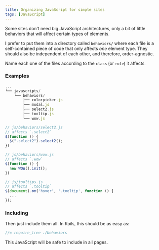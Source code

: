 ```yaml
---
title: Organizing JavaScript for simple sites
tags: [JavaScript]
---
```


Some sites don't need big JavaScript architectures, only a bit of little behaviors that will affect certain types of elements.

I prefer to put them into a directory called `behaviors/` where each file is a self-contained piece of code that only affects *one* element type. They should also be independent of each other, and therefore, order-agnostic.

Name each one of the files according to the `class` (or `role`) it affects.

### Examples

```js
...
└── javascripts/
    └── behaviors/
        ├── colorpicker.js
        ├── modal.js
        ├── select2.js
        ├── tooltip.js
        └── wow.js
```

```js
// js/behaviors/select2.js
// affects `.select2`
$(function () {
  $(".select2").select2();
})
```

```js
// js/behaviors/wow.js
// affects `.wow`
$(function () {
  new WOW().init();
})
```

```js
// js/tooltips.js
// affects `.tooltip`
$(document).on('hover', '.tooltip', function () {
  ...
});
```

### Including
Then just include them all. In Rails, this should be as easy as:

```js
//= require_tree ./behaviors
```

This JavaScript will be safe to include in all pages.
